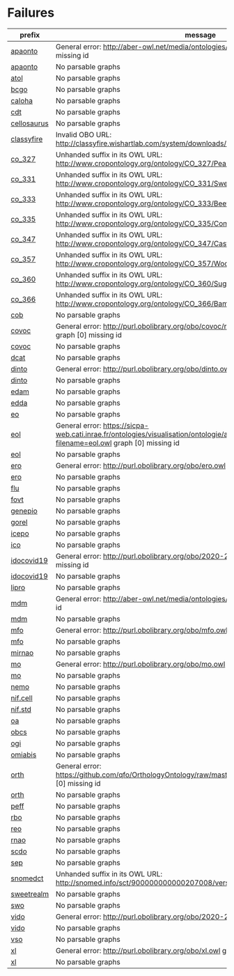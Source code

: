# Failures

| prefix                                            | message                                                                                                                                               |
|---------------------------------------------------|-------------------------------------------------------------------------------------------------------------------------------------------------------|
| [apaonto](https://bioregistry.io/apaonto)         | General error: http://aber-owl.net/media/ontologies/APAONTO/4/apaonto.owl graph [0] missing id                                                        |
| [apaonto](https://bioregistry.io/apaonto)         | No parsable graphs                                                                                                                                    |
| [atol](https://bioregistry.io/atol)               | No parsable graphs                                                                                                                                    |
| [bcgo](https://bioregistry.io/bcgo)               | No parsable graphs                                                                                                                                    |
| [caloha](https://bioregistry.io/caloha)           | No parsable graphs                                                                                                                                    |
| [cdt](https://bioregistry.io/cdt)                 | No parsable graphs                                                                                                                                    |
| [cellosaurus](https://bioregistry.io/cellosaurus) | No parsable graphs                                                                                                                                    |
| [classyfire](https://bioregistry.io/classyfire)   | Invalid OBO URL: http://classyfire.wishartlab.com/system/downloads/1_0/chemont/ChemOnt_2_1.obo.zip                                                    |
| [co_327](https://bioregistry.io/co_327)           | Unhanded suffix in its OWL URL: http://www.cropontology.org/ontology/CO_327/Pearl%20millet/owl                                                        |
| [co_331](https://bioregistry.io/co_331)           | Unhanded suffix in its OWL URL: http://www.cropontology.org/ontology/CO_331/Sweet%20Potato/owl                                                        |
| [co_333](https://bioregistry.io/co_333)           | Unhanded suffix in its OWL URL: http://www.cropontology.org/ontology/CO_333/Beet%20Ontology/owl                                                       |
| [co_335](https://bioregistry.io/co_335)           | Unhanded suffix in its OWL URL: http://www.cropontology.org/ontology/CO_335/Common%20Bean/owl                                                         |
| [co_347](https://bioregistry.io/co_347)           | Unhanded suffix in its OWL URL: http://www.cropontology.org/ontology/CO_347/Castor%20bean/owl                                                         |
| [co_357](https://bioregistry.io/co_357)           | Unhanded suffix in its OWL URL: http://www.cropontology.org/ontology/CO_357/Woody%20Plant%20Ontology/owl                                              |
| [co_360](https://bioregistry.io/co_360)           | Unhanded suffix in its OWL URL: http://www.cropontology.org/ontology/CO_360/Sugar%20Kelp%20trait/owl                                                  |
| [co_366](https://bioregistry.io/co_366)           | Unhanded suffix in its OWL URL: http://www.cropontology.org/ontology/CO_366/Bambara%20groundnut/owl                                                   |
| [cob](https://bioregistry.io/cob)                 | No parsable graphs                                                                                                                                    |
| [covoc](https://bioregistry.io/covoc)             | General error: http://purl.obolibrary.org/obo/covoc/releases/2020-08-28/covoc.owl graph [0] missing id                                                |
| [covoc](https://bioregistry.io/covoc)             | No parsable graphs                                                                                                                                    |
| [dcat](https://bioregistry.io/dcat)               | No parsable graphs                                                                                                                                    |
| [dinto](https://bioregistry.io/dinto)             | General error: http://purl.obolibrary.org/obo/dinto.owl graph [0] missing id                                                                          |
| [dinto](https://bioregistry.io/dinto)             | No parsable graphs                                                                                                                                    |
| [edam](https://bioregistry.io/edam)               | No parsable graphs                                                                                                                                    |
| [edda](https://bioregistry.io/edda)               | No parsable graphs                                                                                                                                    |
| [eo](https://bioregistry.io/eo)                   | No parsable graphs                                                                                                                                    |
| [eol](https://bioregistry.io/eol)                 | General error: https://sicpa-web.cati.inrae.fr/ontologies/visualisation/ontologie/atol/creation_fichier_owl.php?filename=eol.owl graph [0] missing id |
| [eol](https://bioregistry.io/eol)                 | No parsable graphs                                                                                                                                    |
| [ero](https://bioregistry.io/ero)                 | General error: http://purl.obolibrary.org/obo/ero.owl graph [0] missing id                                                                            |
| [ero](https://bioregistry.io/ero)                 | No parsable graphs                                                                                                                                    |
| [flu](https://bioregistry.io/flu)                 | No parsable graphs                                                                                                                                    |
| [fovt](https://bioregistry.io/fovt)               | No parsable graphs                                                                                                                                    |
| [genepio](https://bioregistry.io/genepio)         | No parsable graphs                                                                                                                                    |
| [gorel](https://bioregistry.io/gorel)             | No parsable graphs                                                                                                                                    |
| [icepo](https://bioregistry.io/icepo)             | No parsable graphs                                                                                                                                    |
| [ico](https://bioregistry.io/ico)                 | No parsable graphs                                                                                                                                    |
| [idocovid19](https://bioregistry.io/idocovid19)   | General error: http://purl.obolibrary.org/obo/2020-21-07/ido-covid-19.owl graph [0] missing id                                                        |
| [idocovid19](https://bioregistry.io/idocovid19)   | No parsable graphs                                                                                                                                    |
| [lipro](https://bioregistry.io/lipro)             | No parsable graphs                                                                                                                                    |
| [mdm](https://bioregistry.io/mdm)                 | General error: http://aber-owl.net/media/ontologies/MDM/4/mdm.owl graph [0] missing id                                                                |
| [mdm](https://bioregistry.io/mdm)                 | No parsable graphs                                                                                                                                    |
| [mfo](https://bioregistry.io/mfo)                 | General error: http://purl.obolibrary.org/obo/mfo.owl graph [0] missing id                                                                            |
| [mfo](https://bioregistry.io/mfo)                 | No parsable graphs                                                                                                                                    |
| [mirnao](https://bioregistry.io/mirnao)           | No parsable graphs                                                                                                                                    |
| [mo](https://bioregistry.io/mo)                   | General error: http://purl.obolibrary.org/obo/mo.owl graph [0] missing id                                                                             |
| [mo](https://bioregistry.io/mo)                   | No parsable graphs                                                                                                                                    |
| [nemo](https://bioregistry.io/nemo)               | No parsable graphs                                                                                                                                    |
| [nif.cell](https://bioregistry.io/nif.cell)       | No parsable graphs                                                                                                                                    |
| [nif.std](https://bioregistry.io/nif.std)         | No parsable graphs                                                                                                                                    |
| [oa](https://bioregistry.io/oa)                   | No parsable graphs                                                                                                                                    |
| [obcs](https://bioregistry.io/obcs)               | No parsable graphs                                                                                                                                    |
| [ogi](https://bioregistry.io/ogi)                 | No parsable graphs                                                                                                                                    |
| [omiabis](https://bioregistry.io/omiabis)         | No parsable graphs                                                                                                                                    |
| [orth](https://bioregistry.io/orth)               | General error: https://github.com/qfo/OrthologyOntology/raw/master/orthOntology_RC_v2_A.owl graph [0] missing id                                      |
| [orth](https://bioregistry.io/orth)               | No parsable graphs                                                                                                                                    |
| [peff](https://bioregistry.io/peff)               | No parsable graphs                                                                                                                                    |
| [rbo](https://bioregistry.io/rbo)                 | No parsable graphs                                                                                                                                    |
| [reo](https://bioregistry.io/reo)                 | No parsable graphs                                                                                                                                    |
| [rnao](https://bioregistry.io/rnao)               | No parsable graphs                                                                                                                                    |
| [scdo](https://bioregistry.io/scdo)               | No parsable graphs                                                                                                                                    |
| [sep](https://bioregistry.io/sep)                 | No parsable graphs                                                                                                                                    |
| [snomedct](https://bioregistry.io/snomedct)       | Unhanded suffix in its OWL URL: http://snomed.info/sct/900000000000207008/version/20200131                                                            |
| [sweetrealm](https://bioregistry.io/sweetrealm)   | No parsable graphs                                                                                                                                    |
| [swo](https://bioregistry.io/swo)                 | No parsable graphs                                                                                                                                    |
| [vido](https://bioregistry.io/vido)               | General error: http://purl.obolibrary.org/obo/2020-25-08/vido.owl graph [0] missing id                                                                |
| [vido](https://bioregistry.io/vido)               | No parsable graphs                                                                                                                                    |
| [vso](https://bioregistry.io/vso)                 | No parsable graphs                                                                                                                                    |
| [xl](https://bioregistry.io/xl)                   | General error: http://purl.obolibrary.org/obo/xl.owl graph [0] missing id                                                                             |
| [xl](https://bioregistry.io/xl)                   | No parsable graphs                                                                                                                                    |
